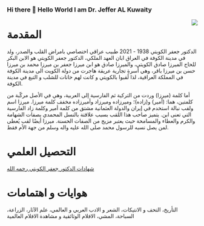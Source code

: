 ### Hi there 👋 Hello World I am Dr. Jeffer AL Kuwaity

<img align="right" src="https://github.com/JefferAlKuwaity/Dr-Jeffer-Al-Kuwaity/blob/main/%D9%82%D9%88%D8%A7%D8%B9%D8%AF%20%D8%A8%D9%8A%D8%A7%D9%86%D8%A7%D8%AA/%D8%B5%D9%88%D8%B1/260063_156468137755087_1146905_n__1_-removebg-preview.png">


# المقدمة
الدكتور جعفر الكويتي 1938 - 2021 طبيب عراقي اختصاصي بامراض القلب والصدر، ولد في مدينة الكوفة في العراق ابان العهد الملكي، الدكتور جعفر الكويتي هو الابن البكر للحاج الميرزا صادق الكويتي، والميرزا صادق هو ابن ميرزا جعفر بن ميرزا محمد بن ميرزا حسن بن ميرزا باقر، وهي أسرة تجارية عريقة هاجرت من دولة الكويت الى مدينة الكوفة في المملكة العراقية، لذا  لُقبوا بالكويتي و كانت لهم خانات للشلب و التبغ في مدينة الكوفة.

أما كلمة (ميرزا) وردت من التركية ثم الفارسية إلى العربية، وهي في الأصل مركّبة من كلمتين، هما: (أمير) و(زاده)؛ ومیرزاده ومیرزاد وأمیرزاده مخفف كلمة ميرزا. ميرزا اسم ولقب نبالة استخدم في إيران والدولة العثمانية مشتق من كلمة أمير وكلمة زاد الفارسية التي تعنى ابن. يتميز صاحب هذا اللقب بسبب علاقتة بالنسل المحمدي بصفات الشهامة والكرم والعطاء والمسامحة حيث يعتبر مزيج من الصفات الحسنة. ميرزا أيضًا لقب يُعطى لمن يصل نسبه للرسول محمد صلى الله عليه واله وسلم من جهة الأم فقط.



# التحصيل العلمي
<body>
<p><a href="https://github.com/JefferAlKuwaiti/Dr-Jeffer-Al-Kuwaity/blob/main/%D8%B4%D9%87%D8%A7%D8%AF%D8%A7%D8%AA%20%D8%A7%D9%84%D8%AF%D9%83%D8%AA%D9%88%D8%B1%20%D8%AC%D8%B9%D9%81%D8%B1%20%D8%A7%D9%84%D9%83%D9%88%D9%8A%D8%AA%D9%8A%20%D8%B1%D8%AD%D9%85%D9%87%20%D8%A7%D9%84%D9%84%D9%87/%D8%AC%D9%85%D9%8A%D8%B9%20%D8%B4%D9%87%D8%A7%D8%AF%D8%A7%D8%AA%20%D8%A7%D9%84%D8%AF%D9%83%D8%AA%D9%88%D8%B1%20%D8%AC%D8%B9%D9%81%D8%B1%20%D8%A7%D9%84%D9%83%D9%88%D9%8A%D8%AA%D9%8A%20%D8%B1%D8%AD%D9%85%D9%87%20%D8%A7%D9%84%D9%84%D9%87%20%D8%AA%D8%B9%D8%A7%D9%84%D9%89.pdf">شهادات الدكتور جعفر الكويتي رحمه الله</a></p>
</body>

# هوايات و اهتمامات
التأريخ، التحف و الانتيكات، الشعر و الادب العربي و العالمي، علم الآثار، الزراعة، السباحة، المشي، الافلام الوثائقية و مشاهدة الافلام العالمية



<!--
**JefferAlKuwaiti/JefferAlKuwaiti** is a ✨ _special_ ✨ repository because its `README.md` (this file) appears on your GitHub profile.


![alt text](https://github.com/JefferAlKuwaity/Dr-Jeffer-Al-Kuwaity/blob/main/%D9%82%D9%88%D8%A7%D8%B9%D8%AF%20%D8%A8%D9%8A%D8%A7%D9%86%D8%A7%D8%AA/%D8%B5%D9%88%D8%B1/260063_156468137755087_1146905_n__1_-removebg-preview.png)

Here are some ideas to get you started:

- 🔭 I’m currently working on ...
- 🌱 I’m currently learning ...
- 👯 I’m looking to collaborate on ...
- 🤔 I’m looking for help with ...
- 💬 Ask me about ...
- 📫 How to reach me: ...
- 😄 Pronouns: ...
- ⚡ Fun fact: ...
-->
